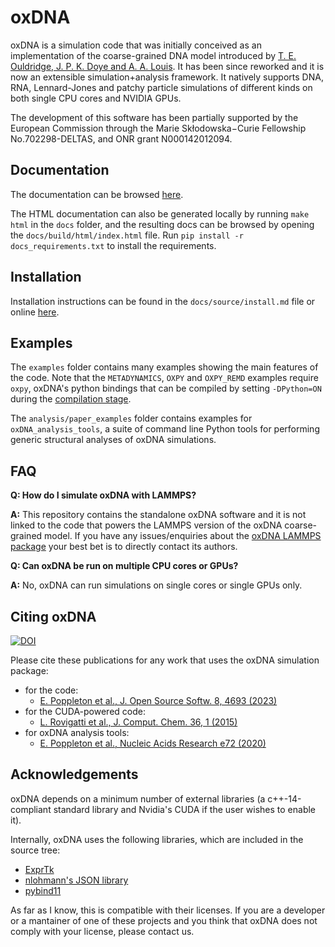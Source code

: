 # oxDNA

oxDNA is a simulation code that was initially conceived as an implementation of the coarse-grained DNA model introduced by [T. E. Ouldridge, J. P. K. Doye and A. A. Louis](http://dx.doi.org/10.1063/1.3552946). It has been since reworked and it is now an extensible simulation+analysis framework. It natively supports DNA, RNA, Lennard-Jones and patchy particle simulations of different kinds on both single CPU cores and NVIDIA GPUs.

The development of this software has been partially supported by the European Commission through the Marie Skłodowska−Curie Fellowship No.702298-DELTAS, and ONR grant N000142012094.

## Documentation

The documentation can be browsed [here](https://lorenzo-rovigatti.github.io/oxDNA/).

The HTML documentation can also be generated locally by running `make html` in the `docs` folder, and the resulting docs can be browsed by opening the `docs/build/html/index.html` file. Run `pip install -r docs_requirements.txt` to install the requirements.

## Installation

Installation instructions can be found in the `docs/source/install.md` file or online [here](https://lorenzo-rovigatti.github.io/oxDNA/install.html).

## Examples

The `examples` folder contains many examples showing the main features of the code. Note that the `METADYNAMICS`, `OXPY` and `OXPY_REMD` examples require `oxpy`, oxDNA's python bindings that can be compiled by setting `-DPython=ON` during the [compilation stage](https://lorenzo-rovigatti.github.io/oxDNA/install.html#cmake-options).

The `analysis/paper_examples` folder contains examples for `oxDNA_analysis_tools`, a suite of command line Python tools for performing generic structural analyses of oxDNA simulations.

## FAQ

**Q: How do I simulate oxDNA with LAMMPS?**

**A:** This repository contains the standalone oxDNA software and it is not linked to the code that powers the LAMMPS version of the oxDNA coarse-grained model. If you have any issues/enquiries about the [oxDNA LAMMPS package](https://docs.lammps.org/pair_oxdna.html) your best bet is to directly contact its authors.

**Q: Can oxDNA be run on multiple CPU cores or GPUs?**

**A:** No, oxDNA can run simulations on single cores or single GPUs only.

## Citing oxDNA

[![DOI](https://joss.theoj.org/papers/10.21105/joss.04693/status.svg)](https://doi.org/10.21105/joss.04693)

Please cite these publications for any work that uses the oxDNA simulation package:

- for the code:
  * [E. Poppleton et al., J. Open Source Softw. 8, 4693 (2023)](https://doi.org/10.21105/joss.04693)
- for the CUDA-powered code:
  * [L. Rovigatti et al., J. Comput. Chem. 36, 1 (2015)](https://doi.org/10.1002/jcc.23763)
- for oxDNA analysis tools:
  * [E. Poppleton et al., Nucleic Acids Research e72 (2020)](https://doi.org/10.1093/nar/gkab324)
    
## Acknowledgements

oxDNA depends on a minimum number of external libraries (a c++-14-compliant standard library and Nvidia's CUDA if the user wishes to enable it).

Internally, oxDNA uses the following libraries, which are included in the source tree:

* [ExprTk](https://www.partow.net/programming/exprtk/index.html)
* [nlohmann's JSON library](https://github.com/nlohmann/json)
* [pybind11](https://github.com/pybind/pybind11)

As far as I know, this is compatible with their licenses. If you are a developer or a mantainer of one of these projects and you think that oxDNA does not comply with your license, please contact us.

